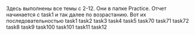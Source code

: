 Здесь выполнены все темы с 2-12.
Они в папке Practice.
Отчет начинается с task1 и так далее по возрастанию. Вот их последовательностью
task1
task2
task3
task4
task5
task70
task71
task72
task8
task9
task100
task101
task11
task12
